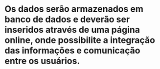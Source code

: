# Os dados serão armazenados em banco de dados e deverão ser inseridos através de uma página online, onde possibilite a integração das informações e comunicação entre os usuários.
